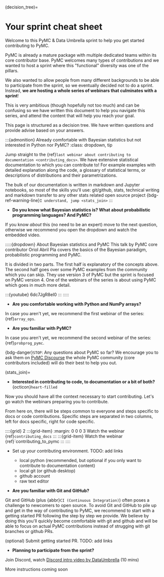 (decision_tree)=
# Your sprint cheat sheet
Welcome to this PyMC & Data Umbrella sprint to help you get
started contributing to PyMC.

PyMC is already a mature package with multiple dedicated
teams within its core contributor base. PyMC welcomes
many types of contributions and we wanted to
host a sprint where this "functional" diversity was
one of the pillars.

We also wanted to allow people from many different backgrounds
to be able to participate from the sprint, so we eventually
decided not to do a sprint. Instead, **we are hosting
a whole series of webinars that culminates with a sprint**!

This is very ambitious (though hopefully not too much) and
can be confusing so we have written this document to help
you navigate this series, and attend the content that will
help you reach your goal.

This page is structured as a decision tree. We have written
questions and provide advise based on your answers.

:::{admonition} Already comfortable with Bayesian statistics but not interested in Python nor PyMC?
:class: dropdown, tip

Jump straight to the {ref}`last webinar about contributing to documentation <contributing_docs>`.
We have extensive statistical documentation to which you can contribute to!
For example examples with detailed explanation along the code,
a glossary of statistical terms,
or descriptions of distributions and their parametrizations.

The bulk of our documentation is written in markdown and Jupyter notebooks,
so most of the skills you'll use: git/github, stats, technical writing and markdown
transfer to any other stats related open source project
{bdg-ref-warning-line}`I understand, jump <stats_join>`
:::

* **Do you know what Bayesian statistics is?
What about probabilistic programming languages?
And PyMC?**

If you know _about_ this (no need to be an expert) move to the next question,
otherwise we recommend you open the dropdown and watch the embedded video.

:::::{dropdown} About Bayesian statistics and PyMC
This talk by PyMC core contributor Oriol Abril Pla covers the basics of the Bayesian
paradigm, probabilistic programming and PyMC.

It is divided in two parts. The first half is explanatory of the concepts above.
The second half goes over some PyMC examples from the community which you can skip.
They use version 3 of PyMC but the sprint is focused on PyMC version 4.
One of the webinars of the series is about using PyMC which goes in much more detail.

:::{youtube} 6dc7JgR8eI0
:::
:::::

* **Are you comfortable working with Python and NumPy arrays?**

In case you aren't yet, we recommend the first webinar of the series: {ref}`array_ops`.

* **Are you familiar with PyMC?**

In case you aren't yet, we recommend the second webinar of the series: {ref}`probprog_pymc`.

{bdg-danger}`STOP`: Any questions about PyMC so far? We encourage you to ask them on [PyMC Discourse](https://discourse.pymc.io/)
the whole PyMC community (core contributors included) will do their best to help you out.

(stats_join)=
* **Interested in contributing to code, to documentation or a bit of both?** {octicon}`heart-filled`

Now you should have all the context necessary to start contributing.
Let's go watch the webinars preparing you to contribute.

From here on, there will be steps common to everyone and steps specific
to docs or code contributions. Specific steps are separated in two
columns, left for docs specific, right for code specific.

::::{grid} 2
:::{grid-item}
:margin: 0 0 0 3
Watch the webinar {ref}`contributing_docs`
:::
:::{grid-item}
Watch the webinar {ref}`contributing_to_pymc
:::
::::

* Set up your contributing environment. TODO: add links
  * local python (recommended, but optional if you only want to contribute to documentation content)
  * local git (or github desktop)
  * github account
  * raw text editor

* **Are you familiar with Git and GitHub?**

Git and GitHub (plus {abbr}`CI (Continuous Integration)`)
often poses a challenge to newcomers to open source.
To avoid Git and GitHub to pile up and get in the way of contributing
to PyMC, we recommend to start with a getting started PR following
the step by step we provide. We believe by doing this you'll
quickly become comfortable with git and github and will be
able to focus on actual PyMC contributions instead of strugging
with git branches or github PRs.

(optional) Submit getting started PR. TODO: add links

* **Planning to participate from the sprint?**

Join Discord, watch [Discord intro video by DataUmbrella](https://www.youtube.com/watch?v=w2A8SknM-68) (10 mins)

More instructions coming soon
